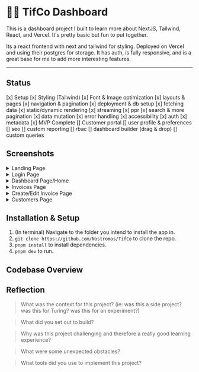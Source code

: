 # 🧞‍♀️ TifCo Dashboard

This is a dashboard project I built to learn more about NextJS, Tailwind, React, and Vercel. It's pretty basic but fun to put together.

Its a react frontend with next and tailwind for styling. Deployed on Vercel and using their postgres for storage. It has auth, is fully responsive, and is a great base for me to add more interesting features.

---

## Status

[x] Setup
[x] Styling (Tailwind)
[x] Font & Image optimization
[x] layouts & pages
[x] navigation & pagination
[x] deployment & db setup
[x] fetching data
[x] static/dynamic rendering
[x] streaming
[x] ppr
[x] search & more pagination
[x] data mutation
[x] error handling
[x] accessibility
[x] auth
[x] metadata
[x] MVP Complete
[] Customer portal
[] user profile & preferences
[] seo
[] custom reporting
[] rbac
[] dashboard builder (drag & drop)
[] custom queries

## Screenshots

<details>
<summary>Landing Page</summary>
![Screenshot of the landing page showing a header, text describing the dashboard, and a picture of Tif.](/readme/6.png)
</details>

<details>
<summary>Login Page</summary>
![Screenshot of the login page showing company header and login form.](/readme/1.png)
</details>

<details>
<summary>Dashboard Page/Home</summary>
![Screenshot of the dashboard page showing a top row of cards - collected payments, pending payments, total invoices, and total customers. Below that, there are two charts - Recent revenue and latest invoices.](/readme/5.png)
</details>

<details>
<summary>Invoices Page</summary>
![Screenshot of the invoices page showing information about all the invoices including customer, amount, status, date, and two buttons - edit & delete.](/readme/4.png)
</details>

<details>
<summary>Create/Edit Invoice Page</summary>
![Screenshot of the create/edit invoice page, allowing users to pick the customer, input amount, set status, and create or update/edit an invoice.](/readme/3.png)
</details>

<details>
<summary>Customers Page</summary>
![Screenshot of customers page, showing a list of customers, their email, total invoices, outstanding balance, and total amount paid.](/readme/2.png)
</details>


## Installation & Setup
 
1. (In terminal) Navigate to the folder you intend to install the app in.
2. ```git clone https://github.com/Nostromos/TifCo``` to clone the repo.
3. ```pnpm install``` to install dependencies.
4. ```pnpm dev``` to run.

## Codebase Overview


## Reflection

> What was the context for this project? (ie: was this a side project? was this for Turing? was this for an experiment?)


> What did you set out to build?


> Why was this project challenging and therefore a really good learning experience?


> What were some unexpected obstacles?


> What tools did you use to implement this project?


